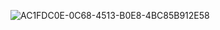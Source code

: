 ![AC1FDC0E-0C68-4513-B0E8-4BC85B912E58](https://github.com/zzavlamaz/Html-Assignment/assets/143629429/9360b9e1-4cd1-4500-ad8e-b00f0e27b817)
